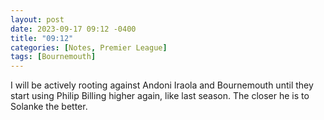 ```yaml
---
layout: post
date: 2023-09-17 09:12 -0400
title: "09:12"
categories: [Notes, Premier League]
tags: [Bournemouth]
---
```


I will be actively rooting against Andoni Iraola and Bournemouth until they start using Philip Billing higher again, like last season. The closer he is to Solanke the better.


